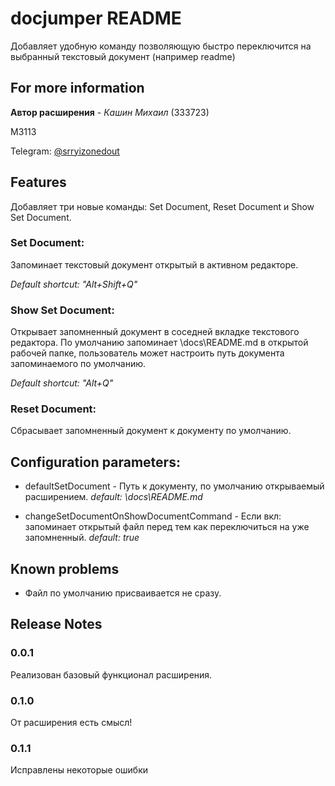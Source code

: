 # docjumper README

Добавляет удобную команду позволяющую быстро переключится на выбранный текстовый документ (например readme)

## For more information

**Автор расширения** - *Кашин Михаил* (333723)

M3113

Telegram: [@srryizonedout](https://t.me/srryizonedout/)

## Features

Добавляет три новые команды: Set Document, Reset Document и Show Set Document.

### Set Document:

Запоминает текстовый документ открытый в активном редакторе.

*Default shortcut: "Alt+Shift+Q"*

### Show Set Document:

Открывает запомненный документ в соседней вкладке текстового редактора.
По умолчанию запоминает \docs\README.md в открытой рабочей папке, пользователь может настроить путь документа запоминаемого по умолчанию.
    
*Default shortcut: "Alt+Q"*

### Reset Document:

Сбрасывает запомненный документ к документу по умолчанию.

## Configuration parameters:

- defaultSetDocument - Путь к документу, по умолчанию открываемый расширением. *default: \docs\README.md*

- changeSetDocumentOnShowDocumentCommand - Если вкл: запоминает открытый файл перед тем как переключиться на уже запомненный. *default: true*

## Known problems

- Файл по умолчанию присваивается не сразу.

## Release Notes

### 0.0.1

Реализован базовый функционал расширения.

### 0.1.0

От расширения есть смысл!

### 0.1.1

Исправлены некоторые ошибки